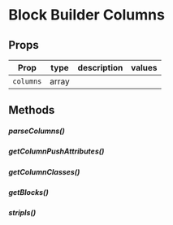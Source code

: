 # Block Builder Columns




## Props

| Prop | type | description | values |
| ---- | ---- | ----------- | ------ |
| `columns` | array |  |  |

## Methods

##### parseColumns()

##### getColumnPushAttributes()

##### getColumnClasses()

##### getBlocks()

##### stripIs()
